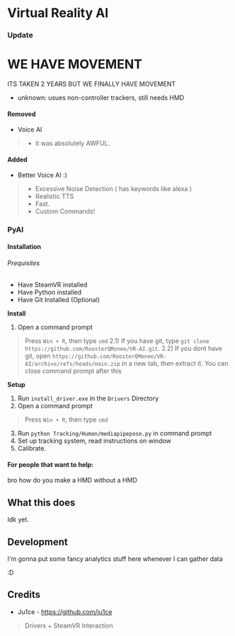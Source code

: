 # Virtual Reality AI

### Update

# WE HAVE MOVEMENT

ITS TAKEN 2 YEARS
BUT WE FINALLY HAVE MOVEMENT

- unknown: usues non-controller trackers, still needs HMD


#### Removed

- Voice AI
> - it was absolutely AWFUL.


#### Added

- Better Voice AI :)
> - Excessive Noise Detection ( has keywords like alexa )
> - Realistic TTS
> - Fast.
> - Custom Commands!


### PyAI

#### Installation

###### Prequisites

- Have SteamVR installed
- Have Python installed
- Have Git Installed (Optional)

**Install**

1) Open a command prompt
  > Press `Win + R`, then type `cmd`
2.1) If you have git, type `git clone https://github.com/RoosterQMonee/VR-AI.git`.
2.2) If you dont have git, open `https://github.com/RoosterQMonee/VR-AI/archive/refs/heads/main.zip` in a new tab, then extract it.
> You can close command prompt after this

**Setup**

1) Run `install_driver.exe` in the `Drivers` Directory
2) Open a command prompt
  > Press `Win + R`, then type `cmd`
3) Run `python Tracking/Human/mediapipepose.py` in command prompt
4) Set up tracking system, read instructions on window
5) Calibrate.

#### For people that want to help:

bro how do you make a HMD without a HMD



What this does
---
Idk yet.



Development
---
I'm gonna put some fancy analytics stuff here whenever I can gather data

:D


## Credits

* Ju1ce - https://github.com/ju1ce
> Drivers + SteamVR Interaction
